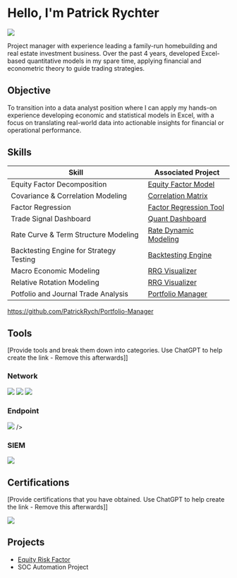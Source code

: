 # Hello, I'm Patrick Rychter
<a href="https://linkedin.com"><img src="https://img.shields.io/badge/-LinkedIn-0072b1?&style=for-the-badge&logo=linkedin&logoColor=white" /></a>

Project manager with experience leading a family-run homebuilding and real estate investment business. Over the past 4 years, developed Excel-based quantitative models in my spare time, applying financial and econometric theory to guide trading strategies.

## Objective

To transition into a data analyst position where I can apply my hands-on experience developing economic and statistical models in Excel, with a focus on translating real-world data into actionable insights for financial or operational performance.

## Skills

| Skill                                         | Associated Project         |
|-----------------------------------------------|----------------------------|
| Equity Factor Decomposition | <a href="https://github.com/PatrickRych/EquityFactor">Equity Factor Model</a>|
| Covariance & Correlation Modeling | <a href="https://github.com/PatrickRych/Covariance-Correlation-Matrix-/tree/main">Correlation Matrix</a>|
| Factor Regression        | <a href="https://github.com/PatrickRych/Factor-Regression-Tool">Factor Regression Tool</a>|
| Trade Signal Dashboard    | <a href="https://github.com/PatrickRych/Quant-Dashboard">Quant Dashboard </a>|
| Rate Curve & Term Structure Modeling                  | <a href="https://github.com/PatrickRych/Rate-Dynamic-Model">Rate Dynamic Modeling </a>|
| Backtesting Engine for Strategy Testing | <a href="https://github.com/PatrickRych/Covariance-Correlation-Matrix-/tree/main">Backtesting Engine </a>|
| Macro Economic Modeling| <a href="https://github.com/PatrickRych/Macro-Factor-Analysis">RRG Visualizer </a>|
| Relative Rotation Modeling| <a href="https://github.com/PatrickRych/RRG-Visualizer">RRG Visualizer </a>|
| Potfolio and Journal Trade Analysis | <a href="https://github.com/PatrickRych/Portfolio-Manager">Portfolio Manager </a>|

https://github.com/PatrickRych/Portfolio-Manager


## Tools
[Provide tools and break them down into categories. Use ChatGPT to help create the link - Remove this afterwards]]

### Network
<div>
    <img src="https://img.shields.io/badge/-Wireshark-1679A7?&style=for-the-badge&logo=Wireshark&logoColor=white" />
    <img src="https://img.shields.io/badge/-Suricata-EF3B2D?&style=for-the-badge&logo=Suricata&logoColor=white" />
    <img src="https://img.shields.io/badge/-Zeek-777BB4?&style=for-the-badge&logo=Zeek&logoColor=white" />
</div>

### Endpoint
<div>
    <img src="https://img.shields.io/badge/-Microsoft_Defender_for_Endpoint-00A4EF?&style=for-the-badge&logo=Microsoft&logoColor=white" />
  />
</div>

### SIEM
<div>
    <img src="https://img.shields.io/badge/-Microsoft_Sentinel-0078D4?&style=for-the-badge&logo=Microsoft&logoColor=white" />

 
</div>

## Certifications
[Provide certifications that you have obtained. Use ChatGPT to help create the link - Remove this afterwards]]
<div>
<img src="https://img.shields.io/badge/-Security%2B-FF0000?&style=for-the-badge&logo=CompTIA&logoColor=white" />

</div>

## Projects
- <a href="https://github.com/PatrickRych/EquityFactor">Equity Risk Factor</a>
- SOC Automation Project
